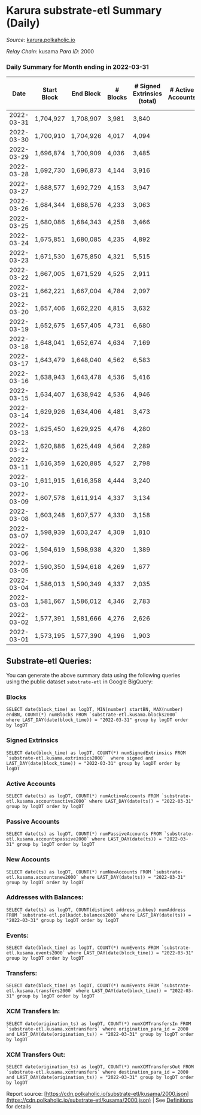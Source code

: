 # Karura substrate-etl Summary (Daily)

_Source_: [karura.polkaholic.io](https://karura.polkaholic.io)

*Relay Chain*: kusama
*Para ID*: 2000



### Daily Summary for Month ending in 2022-03-31


| Date | Start Block | End Block | # Blocks | # Signed Extrinsics (total) | # Active Accounts | # Passive | # New | # Addresses with Balances | # Events | # Transfers | # XCM Transfers In | # XCM Transfers Out | Issues | 
| ---- | ----------- | --------- | -------- | --------------------------- | ----------------- | --------- | ----- | ------------------------- | -------- | ----------- | ------------------ | ------------------- | ------ |
| 2022-03-31 | 1,704,927 | 1,708,907 | 3,981 | 3,840 |  |  |  | 88,193 | 64,822 | 10,284 ($3,449,158.26) | 278 ($546,507.77) | 296 ($551,037.21) |  |
| 2022-03-30 | 1,700,910 | 1,704,926 | 4,017 | 4,094 |  |  |  | 88,208 | 66,608 | 10,571 ($3,066,776.21) | 187 ($443,572.26) | 269 ($535,944.10) |  |
| 2022-03-29 | 1,696,874 | 1,700,909 | 4,036 | 3,485 |  |  |  | 88,173 | 60,529 | 8,467 ($2,593,122.99) | 125 ($194,388.18) | 148 ($301,530.87) |  |
| 2022-03-28 | 1,692,730 | 1,696,873 | 4,144 | 3,916 |  |  |  | 88,137 | 62,669 | 8,512 ($1,760,840.92) | 98 ($151,070.04) | 125 ($229,040.25) |  |
| 2022-03-27 | 1,688,577 | 1,692,729 | 4,153 | 3,947 |  |  |  | 88,120 | 64,054 | 8,352 ($2,453,750.08) | 107 ($275,117.89) | 124 ($215,130.69) |  |
| 2022-03-26 | 1,684,344 | 1,688,576 | 4,233 | 3,063 |  |  |  | 87,979 | 58,350 | 7,549 ($1,341,830.06) | 68 ($80,789.14) | 107 ($382,123.68) |  |
| 2022-03-25 | 1,680,086 | 1,684,343 | 4,258 | 3,466 |  |  |  | 87,952 | 61,625 | 7,892 ($1,602,051.37) | 91 ($143,769.01) | 100 ($244,161.84) |  |
| 2022-03-24 | 1,675,851 | 1,680,085 | 4,235 | 4,892 |  |  |  | 87,931 | 72,077 | 9,763 ($1,833,698.78) | 112 ($175,945.56) | 119 ($165,852.34) |  |
| 2022-03-23 | 1,671,530 | 1,675,850 | 4,321 | 5,515 |  |  |  | 87,757 | 78,152 | 11,180 ($1,473,770.89) | 147 ($154,940.65) | 134 ($432,091.07) |  |
| 2022-03-22 | 1,667,005 | 1,671,529 | 4,525 | 2,911 |  |  |  | 87,695 | 59,170 | 7,449 ($2,030,737.57) | 143 ($204,180.29) | 150 ($264,867.93) |  |
| 2022-03-21 | 1,662,221 | 1,667,004 | 4,784 | 2,097 |  |  |  | 87,661 | 53,130 | 4,957 ($5,603,307.47) | 65 ($86,197.52) | 116 ($315,178.06) |  |
| 2022-03-20 | 1,657,406 | 1,662,220 | 4,815 | 3,632 |  |  |  | 87,633 | 64,882 | 6,257 ($2,028,206.26) | 76 ($147,545.78) | 164 ($317,286.60) |  |
| 2022-03-19 | 1,652,675 | 1,657,405 | 4,731 | 6,680 |  |  |  | 87,351 | 88,381 | 8,092 ($1,061,046.39) | 61 ($112,810.86) | 152 ($129,018.33) |  |
| 2022-03-18 | 1,648,041 | 1,652,674 | 4,634 | 7,169 |  |  |  | 86,954 | 91,502 | 8,363 ($4,525,271.70) | 68 ($108,257.63) | 109 ($183,385.88) |  |
| 2022-03-17 | 1,643,479 | 1,648,040 | 4,562 | 6,583 |  |  |  | 86,683 | 84,257 | 7,425 ($755,030.07) | 69 ($73,706.50) | 99 ($283,859.73) |  |
| 2022-03-16 | 1,638,943 | 1,643,478 | 4,536 | 5,416 |  |  |  | 85,654 | 75,640 | 6,958 ($1,345,688.40) | 97 ($121,742.50) | 98 ($115,029.92) |  |
| 2022-03-15 | 1,634,407 | 1,638,942 | 4,536 | 4,946 |  |  |  | 84,959 | 72,418 | 7,157 ($1,084,777.43) | 132 ($134,873.31) | 114 ($145,223.38) |  |
| 2022-03-14 | 1,629,926 | 1,634,406 | 4,481 | 3,473 |  |  |  | 84,458 | 61,531 | 5,984 ($2,081,184.41) | 165 ($317,578.42) | 99 ($335,977.02) |  |
| 2022-03-13 | 1,625,450 | 1,629,925 | 4,476 | 4,280 |  |  |  | 84,185 | 67,391 | 6,434 ($952,673.12) | 106 ($155,906.63) | 90 ($155,837.28) |  |
| 2022-03-12 | 1,620,886 | 1,625,449 | 4,564 | 2,289 |  |  |  | 83,813 | 53,574 | 4,715 ($565,258.01) | 98 ($92,807.85) | 76 ($392,375.83) |  |
| 2022-03-11 | 1,616,359 | 1,620,885 | 4,527 | 2,798 |  |  |  | 83,662 | 57,349 | 5,542 ($1,560,686.99) | 145 ($470,631.74) | 137 ($372,128.25) |  |
| 2022-03-10 | 1,611,915 | 1,616,358 | 4,444 | 3,240 |  |  |  | 83,580 | 59,707 | 6,038 ($2,121,668.47) | 153 ($85,875.89) | 116 ($286,077.53) |  |
| 2022-03-09 | 1,607,578 | 1,611,914 | 4,337 | 3,134 |  |  |  | 83,517 | 58,618 | 5,738 ($1,785,856.34) | 199 ($156,953.49) | 178 ($237,313.15) |  |
| 2022-03-08 | 1,603,248 | 1,607,577 | 4,330 | 3,158 |  |  |  | 83,447 | 58,024 | 5,553 ($1,366,756.01) | 157 ($346,360.57) | 73 ($288,263.62) |  |
| 2022-03-07 | 1,598,939 | 1,603,247 | 4,309 | 1,810 |  |  |  | 83,415 | 47,339 | 4,367 ($1,397,033.26) | 35 ($30,039.47) | 56 ($112,573.33) |  |
| 2022-03-06 | 1,594,619 | 1,598,938 | 4,320 | 1,389 |  |  |  | 83,396 | 44,425 | 3,889 ($914,683.19) | 30 ($89,627.34) | 56 ($71,529.59) |  |
| 2022-03-05 | 1,590,350 | 1,594,618 | 4,269 | 1,677 |  |  |  | 83,382 | 46,071 | 4,017 ($861,891.10) | 49 ($74,647.44) | 78 ($78,470.92) |  |
| 2022-03-04 | 1,586,013 | 1,590,349 | 4,337 | 2,035 |  |  |  | 83,464 | 49,747 | 4,510 ($1,344,839.51) | 66 ($133,792.28) | 67 ($73,065.58) |  |
| 2022-03-03 | 1,581,667 | 1,586,012 | 4,346 | 2,783 |  |  |  | 83,703 | 54,917 | 5,525 ($1,661,093.04) | 63 ($122,518.21) | 105 ($154,340.50) |  |
| 2022-03-02 | 1,577,391 | 1,581,666 | 4,276 | 2,626 |  |  |  | 83,858 | 77,129 | 11,290 ($1,241,240.63) | 64 ($94,845.24) | 100 ($188,471.97) |  |
| 2022-03-01 | 1,573,195 | 1,577,390 | 4,196 | 1,903 |  |  |  | 78,256 | 47,412 | 4,562 ($1,695,034.93) | 42 ($53,322.28) | 98 ($332,862.22) |  |

## Substrate-etl Queries:
You can generate the above summary data using the following queries using the public dataset `substrate-etl` in Google BigQuery:


### Blocks
```
SELECT date(block_time) as logDT, MIN(number) startBN, MAX(number) endBN, COUNT(*) numBlocks FROM `substrate-etl.kusama.blocks2000`  where LAST_DAY(date(block_time)) = "2022-03-31" group by logDT order by logDT
```


### Signed Extrinsics
```
SELECT date(block_time) as logDT, COUNT(*) numSignedExtrinsics FROM `substrate-etl.kusama.extrinsics2000`  where signed and LAST_DAY(date(block_time)) = "2022-03-31" group by logDT order by logDT
```


### Active Accounts
```
SELECT date(ts) as logDT, COUNT(*) numActiveAccounts FROM `substrate-etl.kusama.accountsactive2000` where LAST_DAY(date(ts)) = "2022-03-31" group by logDT order by logDT
```


### Passive Accounts
```
SELECT date(ts) as logDT, COUNT(*) numPassiveAccounts FROM `substrate-etl.kusama.accountspassive2000` where LAST_DAY(date(ts)) = "2022-03-31" group by logDT order by logDT
```


### New Accounts
```
SELECT date(ts) as logDT, COUNT(*) numNewAccounts FROM `substrate-etl.kusama.accountsnew2000` where LAST_DAY(date(ts)) = "2022-03-31" group by logDT order by logDT
```


### Addresses with Balances:
```
SELECT date(ts) as logDT, COUNT(distinct address_pubkey) numAddress FROM `substrate-etl.polkadot.balances2000` where LAST_DAY(date(ts)) = "2022-03-31" group by logDT order by logDT
```


### Events:
```
SELECT date(block_time) as logDT, COUNT(*) numEvents FROM `substrate-etl.kusama.events2000` where LAST_DAY(date(block_time)) = "2022-03-31" group by logDT order by logDT
```


### Transfers:
```
SELECT date(block_time) as logDT, COUNT(*) numEvents FROM `substrate-etl.kusama.transfers2000` where LAST_DAY(date(block_time)) = "2022-03-31" group by logDT order by logDT
```


### XCM Transfers In:
```
SELECT date(origination_ts) as logDT, COUNT(*) numXCMTransfersIn FROM `substrate-etl.kusama.xcmtransfers` where origination_para_id = 2000 and LAST_DAY(date(origination_ts)) = "2022-03-31" group by logDT order by logDT
```


### XCM Transfers Out:
```
SELECT date(origination_ts) as logDT, COUNT(*) numXCMTransfersOut FROM `substrate-etl.kusama.xcmtransfers` where destination_para_id = 2000 and LAST_DAY(date(origination_ts)) = "2022-03-31" group by logDT order by logDT
```



Report source: [https://cdn.polkaholic.io/substrate-etl/kusama/2000.json](https://cdn.polkaholic.io/substrate-etl/kusama/2000.json) | See [Definitions](/DEFINITIONS.md) for details
